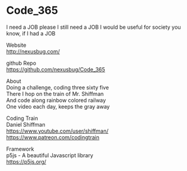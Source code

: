 # Code_365

I need a JOB please
I still need a JOB
I would be useful for society you know, if I had a JOB

Website<br>
http://nexusbug.com/

github Repo<br>
https://github.com/nexusbug/Code_365

About<br>
Doing a challenge, coding three sixty five<br>
There I hop on the train of Mr. Shiffman<br>
And code along rainbow colored railway<br>
One video each day, keeps the gray away<br>

Coding Train<br>
Daniel Shiffman<br>
https://www.youtube.com/user/shiffman/<br>
https://www.patreon.com/codingtrain

Framework<br>
p5js - A beautiful Javascript library<br>
https://p5js.org/

